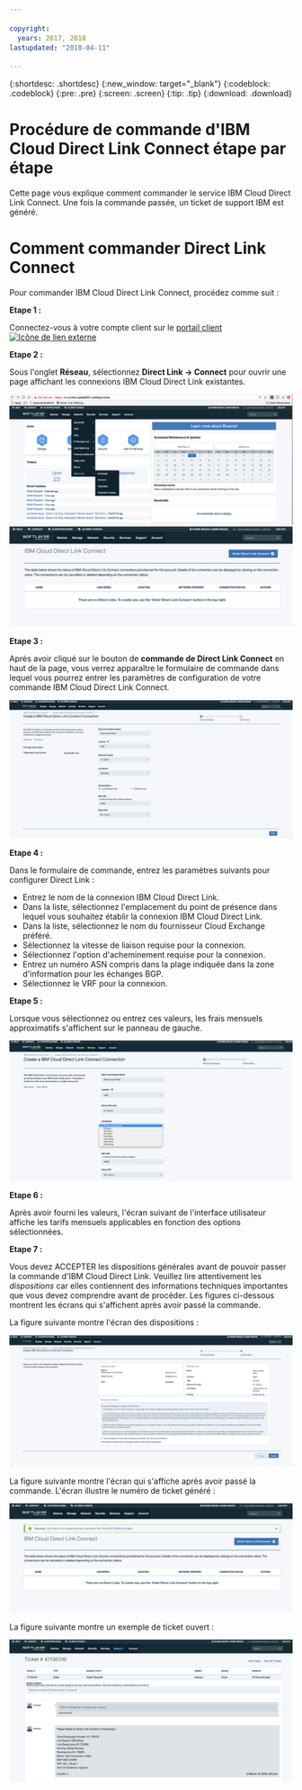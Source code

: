 ```yaml
---

copyright:
  years: 2017, 2018
lastupdated: "2018-04-11"

---
```


{:shortdesc: .shortdesc}
{:new_window: target="_blank"}
{:codeblock: .codeblock}
{:pre: .pre}
{:screen: .screen}
{:tip: .tip}
{:download: .download}


# Procédure de commande d'IBM Cloud Direct Link Connect étape par étape

Cette page vous explique comment commander le service IBM Cloud Direct Link Connect. Une fois la commande passée, un ticket de support IBM est généré.

# Comment commander Direct Link Connect

Pour commander IBM Cloud Direct Link Connect, procédez comme suit :

**Etape 1 :**

Connectez-vous à votre compte client sur le [portail client ![Icône de lien externe](../../icons/launch-glyph.svg "Icône de lien externe")](https://control.softlayer.com/)
  
**Etape 2 :**

Sous l'onglet **Réseau**, sélectionnez **Direct Link -> Connect** pour ouvrir une page affichant les connexions IBM Cloud Direct Link existantes.

![étape 2](images/Step2-Connect-Offering-Tab.png)
![étape 2a](images/Step2-Connect-List-Page.png)

**Etape 3 :**

Après avoir cliqué sur le bouton de **commande de Direct Link Connect** en haut de la page, vous verrez apparaître le formulaire de commande dans lequel vous pourrez entrer les paramètres de configuration de votre commande IBM Cloud Direct Link Connect.

![étape 3](images/Step3-Connect-Order-Page.png)

**Etape 4 :**

Dans le formulaire de commande, entrez les paramètres suivants pour configurer Direct Link :

  - Entrez le nom de la connexion IBM Cloud Direct Link.
  - Dans la liste, sélectionnez l'emplacement du point de présence dans lequel vous souhaitez établir la connexion IBM Cloud Direct Link.
  - Dans la liste, sélectionnez le nom du fournisseur Cloud Exchange préféré.
  - Sélectionnez la vitesse de liaison requise pour la connexion.
  - Sélectionnez l'option d'acheminement requise pour la connexion.
  - Entrez un numéro ASN compris dans la plage indiquée dans la zone d'information pour les échanges BGP.
  - Sélectionnez le VRF pour la connexion.

**Etape 5 :**

Lorsque vous sélectionnez ou entrez ces valeurs, les frais mensuels approximatifs s'affichent sur le panneau de gauche.

![étape 5](images/Step5-Connect-Link-Speeds.png)

**Etape 6 :**

Après avoir fourni les valeurs, l'écran suivant de l'interface utilisateur affiche les tarifs mensuels applicables en fonction des options sélectionnées.

**Etape 7 :**

Vous devez ACCEPTER les dispositions générales avant de pouvoir passer la commande d'IBM Cloud Direct Link. Veuillez lire attentivement les _dispositions_ car elles contiennent des informations techniques importantes que vous devez comprendre avant de procéder. Les figures ci-dessous montrent les écrans qui s'affichent après avoir passé la commande.

La figure suivante montre l'écran des dispositions :

![étape 7](images/Step7-Connect-Summary-Page.png)

La figure suivante montre l'écran qui s'affiche après avoir passé la commande. L'écran illustre le numéro de ticket généré :

![étape 7a](images/Step7-Connect-Ticket-Generated.png)

La figure suivante montre un exemple de ticket ouvert :

![étape 7b](images/Step7-Connect-Ticket-Details.png)

